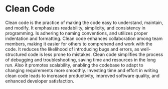 # Clean Code

Clean code is the practice of making the code easy to understand, maintain, and modify.
It emphasizes readability, simplicity, and consistency in programming.
Is adhering to naming conventions, and utilizes proper indentation and formatting.
Clean code enhances collaboration among team members, making it easier for others to comprehend and work with the code.
It reduces the likelihood of introducing bugs and errors, as well-structured code is less prone to mistakes.
Clean code simplifies the process of debugging and troubleshooting, saving time and resources in the long run.
Also it promotes scalability, enabling the codebase to adapt to changing requirements more smoothly.
Investing time and effort in writing clean code leads to increased productivity, improved software quality, and enhanced developer satisfaction.